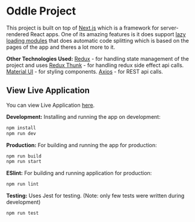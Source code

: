 # Oddle Project
This project is built on top of [Next.js](https://github.com/zeit/next.js) which is a framework for server-rendered React apps. One of its amazing features is it does support [lazy loading modules](https://nextjs.org/learn/excel/lazy-loading-modules) that does automatic code splitting which is based on the pages of the app and theres a lot more to it. 

**Other Technologies Used:**
[Redux](https://redux.js.org/) - for handling state management of the project and uses
[Redux Thunk](https://github.com/reduxjs/redux-thunk) - for handling redux side effect api calls.
[Material UI](https://material-ui.com/) - for styling components.
[Axios](https://github.com/axios/axios) - for REST api calls.

## View Live Application

You can view Live Application [here](ec2-18-223-119-153.us-east-2.compute.amazonaws.com).

**Development:** Installing and running the app on development:
```sh
npm install
npm run dev
```

**Production:** For building and running the app for production:

```sh
npm run build
npm run start
```

**ESlint:** For building and running application for production:

```sh
npm run lint
```

**Testing:** Uses Jest for testing. (Note: only few tests were written during development)

```sh
npm run test
```


